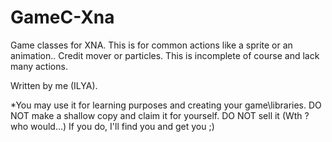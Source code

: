 GameC-Xna
=========

Game classes for XNA. This is for common actions like a sprite or an animation.. Credit mover or particles. This is incomplete of course and lack many actions.

Written by me (ILYA).

*You may use it for learning purposes and creating your game\libraries. 
DO NOT make a shallow copy and claim it for yourself.
DO NOT sell it (Wth ? who would...) 
If you do, I'll find you and get you ;)
